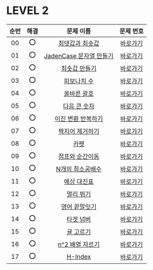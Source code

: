 # LEVEL 2


| 순번|해결|문제 이름|문제 번호 |
| :--:|:--:|:--:|:--:|
| 00 |⭕|[최댓값과 최솟값](https://school.programmers.co.kr/learn/courses/30/lessons/12939)|[바로가기](/LEVEL2/solutions/12939.swift)|
| 01 |⭕|[JadenCase 문자열 만들기](https://school.programmers.co.kr/learn/courses/30/lessons/12951)|[바로가기](/LEVEL2/solutions/12951.swift)|
| 02 |⭕|[최솟값 만들기](https://school.programmers.co.kr/learn/courses/30/lessons/12941)|[바로가기](/LEVEL2/solutions/12941.swift)|
| 03 |⭕|[피보나치 수](https://school.programmers.co.kr/learn/courses/30/lessons/12945)|[바로가기](/LEVEL2/solutions/12945.swift)|
| 04 |⭕|[올바른 괄호](https://school.programmers.co.kr/learn/courses/30/lessons/12909)|[바로가기](/LEVEL2/solutions/12909.swift)|
| 05 |⭕|[다음 큰 숫자](https://school.programmers.co.kr/learn/courses/30/lessons/12911)|[바로가기](/LEVEL2/solutions/12911.swift)|
| 06 |⭕|[이진 변환 반복하기](https://school.programmers.co.kr/learn/courses/30/lessons/70129)|[바로가기](/LEVEL2/solutions/70129.swift)|
| 07 |⭕|[짝지어 제거하기](https://school.programmers.co.kr/learn/courses/30/lessons/12973)|[바로가기](/LEVEL2/solutions/12973.swift)|
| 08 |⭕|[카펫](https://school.programmers.co.kr/learn/courses/30/lessons/42842)|[바로가기](/LEVEL2/solutions/42842.swift)|
| 09 |⭕|[점프와 순간이동](https://school.programmers.co.kr/learn/courses/30/lessons/12980)|[바로가기](/LEVEL2/solutions/12980.swift)|
| 10 |⭕|[N개의 최소공배수](https://school.programmers.co.kr/learn/courses/30/lessons/12953)|[바로가기](/LEVEL2/solutions/12953.swift)|
| 11 |⭕|[예상 대진표](https://school.programmers.co.kr/learn/courses/30/lessons/12985)|[바로가기](/LEVEL2/solutions/12985.swift)|
| 12 |⭕|[멀리 뛰기](https://school.programmers.co.kr/learn/courses/30/lessons/12914)|[바로가기](/LEVEL2/solutions/12914.swift)|
| 13 |⭕|[영어 끝말잇기](https://school.programmers.co.kr/learn/courses/30/lessons/12981)|[바로가기](/LEVEL2/solutions/12981.swift)|
| 14 |⭕|[타겟 넘버](https://school.programmers.co.kr/learn/courses/30/lessons/43165)|[바로가기](/LEVEL2/solutions/43165.swift)|
| 15 |⭕|[귤 고르기](https://school.programmers.co.kr/learn/courses/30/lessons/138476)|[바로가기](/LEVEL2/solutions/138476.swift)|
| 16 |⭕|[n^2 배열 자르기](https://school.programmers.co.kr/learn/courses/30/lessons/87390)|[바로가기](/LEVEL2/solutions/87390.swift)|
| 17 |⭕|[H-Index](https://school.programmers.co.kr/learn/courses/30/lessons/42747)|[바로가기](/LEVEL2/solutions/42747.swift)|

